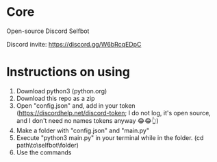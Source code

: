 # Core
Open-source Discord Selfbot

Discord invite:
https://discord.gg/W6bRcqEDpC

# Instructions on using
1. Download python3 (python.org)
2. Download this repo as a zip
3. Open "config.json" and, add in your token (https://discordhelp.net/discord-token; I do not log, it's open source, and I don't need no names tokens anyway 😂😂👆)
4. Make a folder with "config.json" and "main.py"
5. Execute "python3 main.py" in your terminal while in the folder. (cd path\to\selfbot\folder)
6. Use the commands
